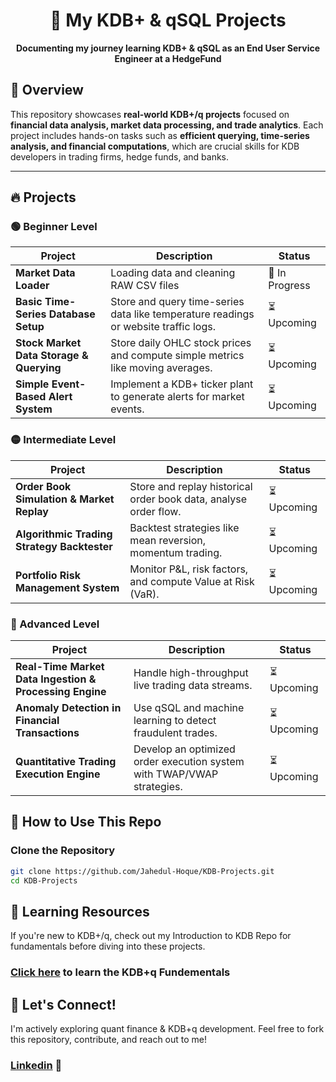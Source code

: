   
<h1 align="center">🚀 My KDB+ & qSQL Projects</h1>
<p align="center">
  <b>Documenting my journey learning KDB+ & qSQL as an End User Service Engineer at a HedgeFund</b>
</p>

## **📌 Overview**
This repository showcases **real-world KDB+/q projects** focused on **financial data analysis, market data processing, and trade analytics**.  Each project includes hands-on tasks such as **efficient querying, time-series analysis, and financial computations**, which are crucial skills for KDB developers in trading firms, hedge funds, and banks.

---

## 🔥 Projects
### 🟢 Beginner Level 
| Project | Description | Status |
|---------|------------|--------|
| **Market Data Loader** | Loading data and cleaning RAW CSV files | 🔄 In Progress |
| **Basic Time-Series Database Setup** | Store and query time-series data like temperature readings or website traffic logs. | ⏳ Upcoming |
| **Stock Market Data Storage & Querying** | Store daily OHLC stock prices and compute simple metrics like moving averages. | ⏳ Upcoming |   
| **Simple Event-Based Alert System** | Implement a KDB+ ticker plant to generate alerts for market events. | ⏳ Upcoming |

### 🟡 Intermediate Level 
| Project | Description | Status |
|---------|------------|--------|
| **Order Book Simulation & Market Replay** | Store and replay historical order book data, analyse order flow. | ⏳ Upcoming |
| **Algorithmic Trading Strategy Backtester** | Backtest strategies like mean reversion, momentum trading. | ⏳ Upcoming |
| **Portfolio Risk Management System** | Monitor P&L, risk factors, and compute Value at Risk (VaR). | ⏳ Upcoming |

### 🔴 Advanced Level 
| Project | Description | Status |
|---------|------------|--------|
| **Real-Time Market Data Ingestion & Processing Engine** | Handle high-throughput live trading data streams. | ⏳ Upcoming |
| **Anomaly Detection in Financial Transactions** | Use qSQL and machine learning to detect fraudulent trades. | ⏳ Upcoming |
| **Quantitative Trading Execution Engine** | Develop an optimized order execution system with TWAP/VWAP strategies. | ⏳ Upcoming |


## **🚀 How to Use This Repo**
###  Clone the Repository
```sh
git clone https://github.com/Jahedul-Hoque/KDB-Projects.git
cd KDB-Projects
```

## 📖 Learning Resources
If you're new to KDB+/q, check out my Introduction to KDB Repo for fundamentals before diving into these projects.

### [Click here](https://github.com/Jahedul-Hoque/Intro-to-KDB-q.git) to learn the KDB+q Fundementals

## 🤝 Let's Connect!
I'm actively exploring quant finance & KDB+q development. Feel free to fork this repository, contribute, and reach out to me!

### [Linkedin](https://www.linkedin.com/in/jahedul-hoque) 💌

